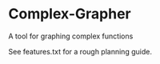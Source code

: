 # Complex-Grapher
A tool for graphing complex functions

See features.txt for a rough planning guide.

